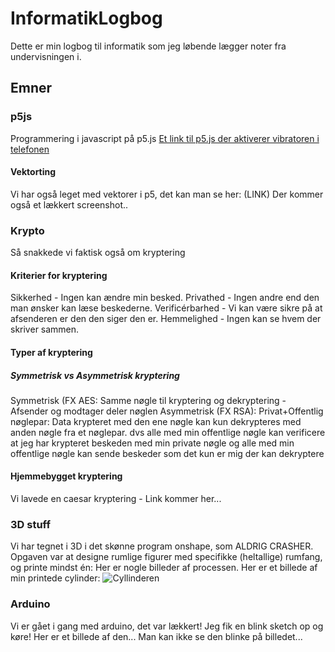 # InformatikLogbog
Dette er min logbog til informatik som jeg løbende lægger noter fra undervisningen i.
## Emner

### p5js
Programmering i javascript på p5.js
[Et link til p5.js der aktiverer vibratoren i telefonen](https://editor.p5js.org/olafval/sketches/h62Aw3M7X)

#### Vektorting
Vi har også leget med vektorer i p5, det kan man se her: (LINK)
Der kommer også et lækkert screenshot.. 

### Krypto
Så snakkede vi faktisk også om kryptering

#### Kriterier for kryptering
Sikkerhed - Ingen kan ændre min besked.
Privathed - Ingen andre end den man ønsker kan læse beskederne.
Verificérbarhed - Vi kan være sikre på at afsenderen er den den siger den er.
Hemmelighed - Ingen kan se hvem der skriver sammen.

#### Typer af kryptering
##### Symmetrisk vs Asymmetrisk kryptering
Symmetrisk (FX AES: Samme nøgle til kryptering og dekryptering - Afsender og modtager deler nøglen
Asymmetrisk (FX RSA): Privat+Offentlig nøglepar:
Data krypteret med den ene nøgle kan kun dekrypteres med anden nøgle fra et nøglepar.
dvs alle med min offentlige nøgle kan verificere at jeg har krypteret beskeden med min private nøgle
og alle med min offentlige nøgle kan sende beskeder som det kun er mig der kan dekryptere

#### Hjemmebygget kryptering

Vi lavede en caesar kryptering - Link kommer her...

### 3D stuff

Vi har tegnet i 3D i det skønne program onshape, som ALDRIG CRASHER. Opgaven var at designe rumlige figurer med specifikke (heltallige) rumfang, og printe mindst én:
Her er nogle billeder af processen.
Her er et billede af min printede cylinder:
![Cyllinderen](https://github.com/user-attachments/assets/bf3fc3f9-6f51-4ea8-abc4-3528bceac0c8)

### Arduino
Vi er gået i gang med arduino, det var lækkert! Jeg fik en blink sketch op og køre! Her er et billede af den... Man kan ikke se den blinke på billedet...
